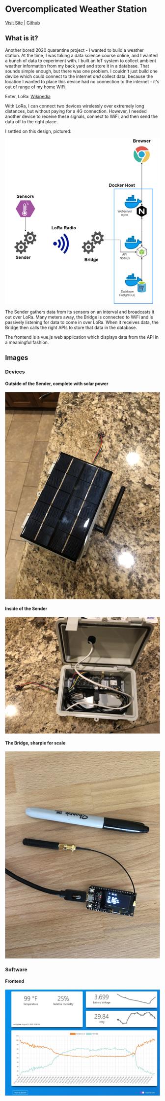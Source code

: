 # Overcomplicated Weather Station

[Visit Site](http://jvbuntu2.asuscomm.com:8080/) |
[Github](https://github.com/jvb93/OvercomplicatedWeatherStation)

## What is it?

Another bored 2020 quarantine project - I wanted to build a weather station. At the time, I was taking a data science course online, and I wanted a bunch of data to experiment with. I built an IoT system to collect ambient weather information from my back yard and store it in a database. That sounds simple enough, but there was one problem. I couldn't just build one device which could connect to the internet _and_ collect data, because the location I wanted to place this device had no connection to the internet - it's out of range of my home WiFi.

Enter, LoRa: [Wikipedia](https://en.wikipedia.org/wiki/LoRa)

With LoRa, I can connect two devices wirelessly over extremely long distances, but without paying for a 4G connection. However, I needed another device to receive these signals, connect to WiFi, and then send the data off to the right place.

I settled on this design, pictured:

![Song data from multiple sources](./img/OverComplicatedWeatherStation_Diagram.png)

The Sender gathers data from its sensors on an interval and broadcasts it out over LoRa. Many meters away, the Bridge is connected to WiFi and is passively listening for data to come in over LoRa. When it receives data, the Bridge then calls the right APIs to store that data in the database.

The frontend is a vue.js web application which displays data from the API in a meaningful fashion.

## Images

### Devices

#### Outside of the Sender, complete with solar power

![outside of sender device](./img/OverComplicatedWeatherStation_outside.jpg)

#### Inside of the Sender

![inside of sender device](./img/OverComplicatedWeatherStation_inside.jpg)

#### The Bridge, sharpie for scale

![the bridge](./img/OverComplicatedWeatherStation_bridge.jpg)

### Software

#### Frontend

![weather app frontend](./img/OverComplicatedWeatherStation_frontend.jpg)
